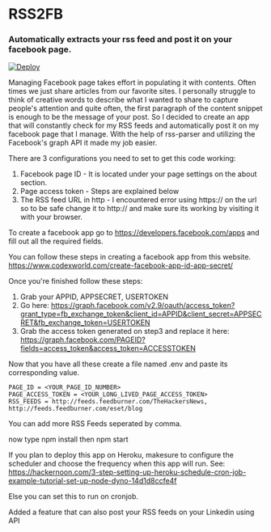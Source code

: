# RSS2FB
### Automatically extracts your rss feed and post it on your facebook page.

[![Deploy](https://www.herokucdn.com/deploy/button.svg)](https://heroku.com/deploy?template=https://github.com/alvinveroy/rss2fb/tree/master)

Managing Facebook page takes effort in populating it with contents. Often times we just share articles from our favorite sites.
I personally struggle to think of creative words to describe what I wanted to share to capture people's attention and quite often, the first paragraph of the content snippet is enough to be the message of your post. So I decided to create an app that will constantly check for my RSS feeds and automatically post it on my facebook page that I manage.
With the help of rss-parser and utilizing the Facebook's graph API it made my job easier.

There are 3 configurations you need to set to get this code working:

1. Facebook page ID - It is located under your page settings on the about section.
2. Page access token - Steps are explained below
3. The RSS feed URL in http - I encountered error using https:// on the url so to be safe change it to http:// and make sure its working by visiting it with your browser.

To create a facebook app go to https://developers.facebook.com/apps and fill out all the required fields.

You can follow these steps in creating a facebook app from this website. https://www.codexworld.com/create-facebook-app-id-app-secret/

Once you're finished follow these steps:

1. Grab your APPID, APPSECRET, USERTOKEN
2. Go here: https://graph.facebook.com/v2.9/oauth/access_token?grant_type=fb_exchange_token&client_id=APPID&client_secret=APPSECRET&fb_exchange_token=USERTOKEN
3. Grab the access token generated on step3 and replace it here: https://graph.facebook.com/PAGEID?fields=access_token&access_token=ACCESSTOKEN

Now that you have all these create a file named .env and paste its corresponding value.

```
PAGE_ID = <YOUR_PAGE_ID_NUMBER>
PAGE_ACCESS_TOKEN = <YOUR_LONG_LIVED_PAGE_ACCESS_TOKEN>
RSS_FEEDS = http://feeds.feedburner.com/TheHackersNews, http://feeds.feedburner.com/eset/blog
```

You can add more RSS Feeds seperated by comma.

now type npm install then npm start

If you plan to deploy this app on Heroku, makesure to configure the scheduler and choose the frequency when this app will run. 
See: https://hackernoon.com/3-step-setting-up-heroku-schedule-cron-job-example-tutorial-set-up-node-dyno-14d1d8ccfe4f

Else you can set this to run on cronjob.

Added a feature that can also post your RSS feeds on your Linkedin using API